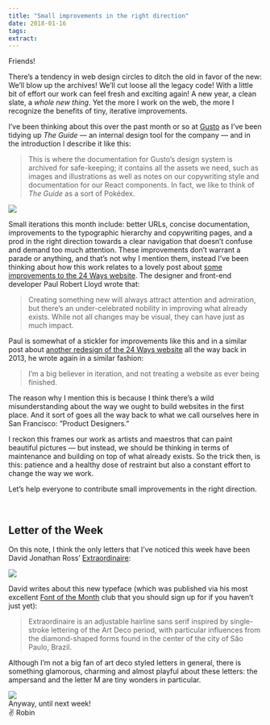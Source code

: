 ```yaml
---
title: "Small improvements in the right direction"
date: 2018-01-16
tags:
extract:
---
```


Friends!

There’s a tendency in web design circles to ditch the old in favor of the new: We’ll blow up the archives! We’ll cut loose all the legacy code! With a little bit of effort our work can feel fresh and exciting again! A new year, a clean slate, a _whole new thing_. Yet the more I work on the web, the more I recognize the benefits of tiny, iterative improvements.

I’ve been thinking about this over the past month or so at [Gusto](https://gusto.com) as I’ve been tidying up _The Guide_ — an internal design tool for the company — and in the introduction I describe it like this:

> This is where the documentation for Gusto’s design system is archived for safe-keeping; it contains all the assets we need, such as images and illustrations as well as notes on our copywriting style and documentation for our React components. In fact, we like to think of _The Guide_ as a sort of Pokédex.

<img src='https://image.ibb.co/jquMCR/Screenshot_2018_01_16_00_38_05.png' />

Small iterations this month include: better URLs, concise documentation, improvements to the typographic hierarchy and copywriting pages, and a prod in the right direction towards a clear navigation that doesn’t confuse and demand too much attention. These improvements don’t warrant a parade or anything, and that’s not why I mention them, instead I’ve been thinking about how this work relates to a lovely post about [some improvements to the 24 Ways website](https://css-tricks.com/improving-accessibility-24-ways). The designer and front-end developer Paul Robert Lloyd wrote that:

> Creating something new will always attract attention and admiration, but there’s an under-celebrated nobility in improving what already exists. While not all changes may be visual, they can have just as much impact.

Paul is somewhat of a stickler for improvements like this and in a similar post about [another redesign of the 24 Ways website](https://paulrobertlloyd.com/2013/12/redesigning_24_ways) all the way back in 2013, he wrote again in a similar fashion:

> I’m a big believer in iteration, and not treating a website as ever being finished.

The reason why I mention this is because I think there’s a wild misunderstanding about the way we ought to build websites in the first place. And it sort of goes all the way back to what we call ourselves here in San Francisco: ”Product Designers.”

I reckon this frames our work as artists and maestros that can paint beautiful pictures — but instead, we should be thinking in terms of maintenance and building on top of what already exists. So the trick then, is this: patience and a healthy dose of restraint but also a constant effort to change the way we work.

Let’s help everyone to contribute small improvements in the right direction.

<br>

## Letter of the Week

On this note, I think the only letters that I’ve noticed this week have been David Jonathan Ross’ [Extraordinaire](https://djr.com/extraordinaire/extraordinaire-djr-specimen.pdf):

<img src='https://image.ibb.co/nJs8sR/Screenshot_2018_01_16_22_59_27.png'>

David writes about this new typeface (which was published via his most excellent [Font of the Month](https://fontofthemonth.club/) club that you should sign up for if you haven’t just yet):

> Extraordinaire is an adjustable hairline sans serif inspired by single-stroke lettering of the Art Deco period, with particular influences from the diamond-shaped forms found in the center of the city of São Paulo, Brazil.

Although I’m not a big fan of art deco styled letters in general, there is something glamorous, charming and almost playful about these letters: the ampersand and the letter M are tiny wonders in particular.

<img src='https://image.ibb.co/dgn8sR/Screenshot_2018_01_16_22_56_42.png'>

<br>
Anyway, until next week! <br>
✌️ Robin
